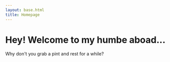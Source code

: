 ```yaml
---
layout: base.html
title: Homepage
---
```


# Hey! Welcome to my humbe aboad...
Why don't you grab a pint and rest for a while?
